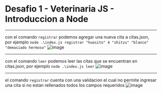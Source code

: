 # Desafio 1 - Veterinaria JS - Introduccion a Node

---

con el comando `registrar` podemos agregar una nueva cita a citas.json, por ejemplo `node .\index.js registrar "huesito" 4 "shitzu" "blanco" "demasiado hermoso"`
![image](https://github.com/Nandem1/desafio-1-veterinariajs/assets/103139553/f0a25025-6e0c-4927-86d7-7df703be6c1a)

---

con el comando `leer` podemos leer las citas que se encuentran en citas.json, por ejemplo `node .\index.js leer`
![image](https://github.com/Nandem1/desafio-1-veterinariajs/assets/103139553/9e320759-4228-4d0e-8ecb-11bad799ea8c)

---

el comando `registrar` cuenta con una validacion el cual no permite ingresar una cita si no estan rellenados todos los campos requeridos
![image](https://github.com/Nandem1/desafio-1-veterinariajs/assets/103139553/2038f2af-de53-4539-a1bb-149f061ad848)
